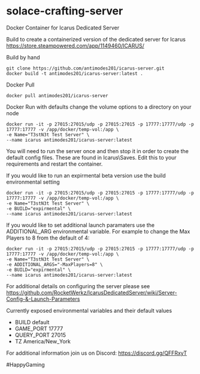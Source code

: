 # solace-crafting-server
Docker Container for Icarus Dedicated Server

Build to create a containerized version of the dedicated server for Icarus
https://store.steampowered.com/app/1149460/ICARUS/
 
 
Build by hand
```
git clone https://github.com/antimodes201/icarus-server.git
docker build -t antimodes201/icarus-server:latest .
``` 
 
Docker Pull
```
docker pull antimodes201/icarus-server
```
 
Docker Run with defaults 
change the volume options to a directory on your node
 
```
docker run -it -p 27015:27015/udp -p 27015:27015 -p 17777:17777/udp -p 17777:17777 -v /app/docker/temp-vol:/app \
-e Name="T3stN3t Test Server" \
--name icarus antimodes201/icarus-server:latest
```
 
You will need to run the server once and then stop it in order to create the default config files.  These are found in Icarus\Saves. Edit this to your requirements and restart the container.
  
If you would like to run an expirmental beta version use the build environmental setting
 
```
docker run -it -p 27015:27015/udp -p 27015:27015 -p 17777:17777/udp -p 17777:17777 -v /app/docker/temp-vol:/app \
-e Name="T3stN3t Test Server" \
-e BUILD="expirmental" \
--name icarus antimodes201/icarus-server:latest
```
 
If you would like to set additional launch paramaters use the ADDITIONAL_ARG environmental variable.  For example to change the Max Players to 8 from the default of 4:
 
```
docker run -it -p 27015:27015/udp -p 27015:27015 -p 17777:17777/udp -p 17777:17777 -v /app/docker/temp-vol:/app \
-e Name="T3stN3t Test Server" \
-e ADDITIONAL_ARGS="-MaxPlayers=8" \
-e BUILD="expirmental" \
--name icarus antimodes201/icarus-server:latest
```
 

For additional details on configuring the server please see https://github.com/RocketWerkz/IcarusDedicatedServer/wiki/Server-Config-&-Launch-Parameters
 
Currently exposed environmental variables and their default values
- BUILD default
- GAME_PORT 17777
- QUERY_PORT 27015
- TZ America/New_York
 
For additional information join us on Discord: https://discord.gg/QFFRxyT

#HappyGaming

